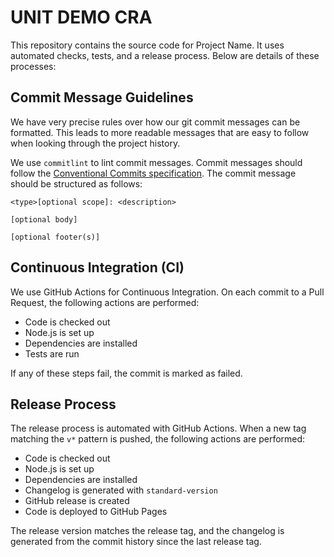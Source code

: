 # UNIT DEMO CRA

This repository contains the source code for Project Name. It uses automated checks, tests, and a release process. Below are details of these processes:

## Commit Message Guidelines

We have very precise rules over how our git commit messages can be formatted. This leads to more readable messages that are easy to follow when looking through the project history.

We use `commitlint` to lint commit messages. Commit messages should follow the [Conventional Commits specification](https://www.conventionalcommits.org/). The commit message should be structured as follows:

```
<type>[optional scope]: <description>

[optional body]

[optional footer(s)]
```

## Continuous Integration (CI)

We use GitHub Actions for Continuous Integration. On each commit to a Pull Request, the following actions are performed:

- Code is checked out
- Node.js is set up
- Dependencies are installed
- Tests are run

If any of these steps fail, the commit is marked as failed.

## Release Process

The release process is automated with GitHub Actions. When a new tag matching the `v*` pattern is pushed, the following actions are performed:

- Code is checked out
- Node.js is set up
- Dependencies are installed
- Changelog is generated with `standard-version`
- GitHub release is created
- Code is deployed to GitHub Pages

The release version matches the release tag, and the changelog is generated from the commit history since the last release tag.
